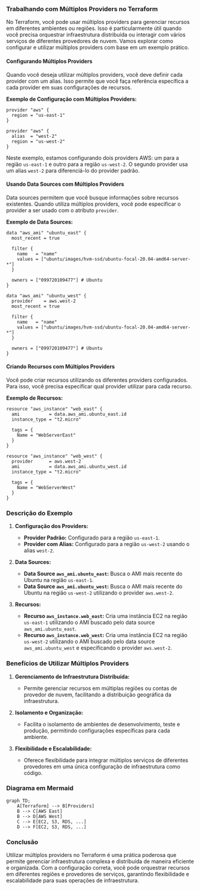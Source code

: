### Trabalhando com Múltiplos Providers no Terraform

No Terraform, você pode usar múltiplos providers para gerenciar recursos em diferentes ambientes ou regiões. Isso é particularmente útil quando você precisa orquestrar infraestrutura distribuída ou interagir com vários serviços de diferentes provedores de nuvem. Vamos explorar como configurar e utilizar múltiplos providers com base em um exemplo prático.

#### Configurando Múltiplos Providers

Quando você deseja utilizar múltiplos providers, você deve definir cada provider com um alias. Isso permite que você faça referência específica a cada provider em suas configurações de recursos.

**Exemplo de Configuração com Múltiplos Providers:**

```hcl
provider "aws" {
  region = "us-east-1"
}

provider "aws" {
  alias  = "west-2"
  region = "us-west-2"
}
```

Neste exemplo, estamos configurando dois providers AWS: um para a região `us-east-1` e outro para a região `us-west-2`. O segundo provider usa um alias `west-2` para diferenciá-lo do provider padrão.

#### Usando Data Sources com Múltiplos Providers

Data sources permitem que você busque informações sobre recursos existentes. Quando utiliza múltiplos providers, você pode especificar o provider a ser usado com o atributo `provider`.

**Exemplo de Data Sources:**

```hcl
data "aws_ami" "ubuntu_east" {
  most_recent = true

  filter {
    name   = "name"
    values = ["ubuntu/images/hvm-ssd/ubuntu-focal-20.04-amd64-server-*"]
  }

  owners = ["099720109477"] # Ubuntu
}

data "aws_ami" "ubuntu_west" {
  provider    = aws.west-2
  most_recent = true

  filter {
    name   = "name"
    values = ["ubuntu/images/hvm-ssd/ubuntu-focal-20.04-amd64-server-*"]
  }

  owners = ["099720109477"] # Ubuntu
}
```

#### Criando Recursos com Múltiplos Providers

Você pode criar recursos utilizando os diferentes providers configurados. Para isso, você precisa especificar qual provider utilizar para cada recurso.

**Exemplo de Recursos:**

```hcl
resource "aws_instance" "web_east" {
  ami           = data.aws_ami.ubuntu_east.id
  instance_type = "t2.micro"

  tags = {
    Name = "WebServerEast"
  }
}

resource "aws_instance" "web_west" {
  provider      = aws.west-2
  ami           = data.aws_ami.ubuntu_west.id
  instance_type = "t2.micro"

  tags = {
    Name = "WebServerWest"
  }
}
```

### Descrição do Exemplo

1. **Configuração dos Providers:**
   - **Provider Padrão:** Configurado para a região `us-east-1`.
   - **Provider com Alias:** Configurado para a região `us-west-2` usando o alias `west-2`.

2. **Data Sources:**
   - **Data Source `aws_ami.ubuntu_east`:** Busca o AMI mais recente do Ubuntu na região `us-east-1`.
   - **Data Source `aws_ami.ubuntu_west`:** Busca o AMI mais recente do Ubuntu na região `us-west-2` utilizando o provider `aws.west-2`.

3. **Recursos:**
   - **Recurso `aws_instance.web_east`:** Cria uma instância EC2 na região `us-east-1` utilizando o AMI buscado pelo data source `aws_ami.ubuntu_east`.
   - **Recurso `aws_instance.web_west`:** Cria uma instância EC2 na região `us-west-2` utilizando o AMI buscado pelo data source `aws_ami.ubuntu_west` e especificando o provider `aws.west-2`.

### Benefícios de Utilizar Múltiplos Providers

1. **Gerenciamento de Infraestrutura Distribuída:**
   - Permite gerenciar recursos em múltiplas regiões ou contas de provedor de nuvem, facilitando a distribuição geográfica da infraestrutura.

2. **Isolamento e Organização:**
   - Facilita o isolamento de ambientes de desenvolvimento, teste e produção, permitindo configurações específicas para cada ambiente.

3. **Flexibilidade e Escalabilidade:**
   - Oferece flexibilidade para integrar múltiplos serviços de diferentes provedores em uma única configuração de infraestrutura como código.

### Diagrama em Mermaid

```mermaid
graph TD;
    A[Terraform] --> B[Providers]
    B --> C[AWS East]
    B --> D[AWS West]
    C --> E[EC2, S3, RDS, ...]
    D --> F[EC2, S3, RDS, ...]
```

### Conclusão

Utilizar múltiplos providers no Terraform é uma prática poderosa que permite gerenciar infraestrutura complexa e distribuída de maneira eficiente e organizada. Com a configuração correta, você pode orquestrar recursos em diferentes regiões e provedores de serviços, garantindo flexibilidade e escalabilidade para suas operações de infraestrutura.